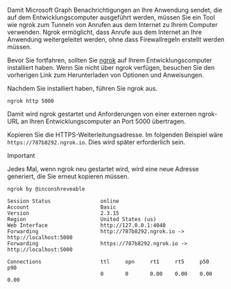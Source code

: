 <!-- markdownlint-disable MD002 MD041 -->

Damit Microsoft Graph Benachrichtigungen an Ihre Anwendung sendet, die auf dem Entwicklungscomputer ausgeführt werden, müssen Sie ein Tool wie ngrok zum Tunneln von Anrufen aus dem Internet zu Ihrem Computer verwenden. Ngrok ermöglicht, dass Anrufe aus dem Internet an Ihre Anwendung weitergeleitet werden, ohne dass Firewallregeln erstellt werden müssen.

Bevor Sie fortfahren, sollten Sie [ngrok](https://ngrok.com) auf Ihrem Entwicklungscomputer installiert haben. Wenn Sie nicht über ngrok verfügen, besuchen Sie den vorherigen Link zum Herunterladen von Optionen und Anweisungen.

Nachdem Sie installiert haben, führen Sie ngrok aus.

```shell
ngrok http 5000
```

Damit wird ngrok gestartet und Anforderungen von einer externen ngrok-URL an Ihren Entwicklungscomputer an Port 5000 übertragen.

Kopieren Sie die HTTPS-Weiterleitungsadresse. Im folgenden Beispiel wäre `https://787b8292.ngrok.io`. Dies wird später erforderlich sein.

> [!IMPORTANT]
> Jedes Mal, wenn ngrok neu gestartet wird, wird eine neue Adresse generiert, die Sie erneut kopieren müssen.

```shell
ngrok by @inconshreveable

Session Status                online
Account                       Basic
Version                       2.3.15
Region                        United States (us)
Web Interface                 http://127.0.0.1:4040
Forwarding                    http://787b8292.ngrok.io -> http://localhost:5000
Forwarding                    https://787b8292.ngrok.io -> http://localhost:5000

Connections                   ttl     opn     rt1     rt5     p50     p90
                              0       0       0.00    0.00    0.00    0.00
```
